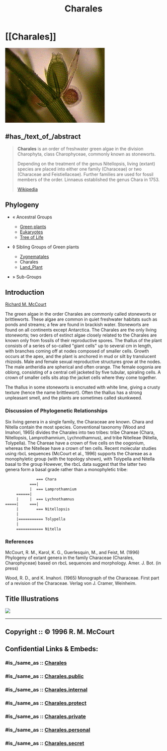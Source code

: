 ﻿---
aliases:
- Charales
title: Charales
---

# [[Charales]] 

![ ](Charales/chara.gif)


## #has_/text_of_/abstract 

> **Charales** is an order of freshwater green algae in the division Charophyta, class Charophyceae, 
> commonly known as stoneworts. 
> 
> Depending on the treatment of the genus Nitellopsis, living (extant) species are placed into either one family (Characeae) or two (Characeae and Feistiellaceae). Further families are used for fossil members of the order. Linnaeus established the genus Chara in 1753.
>
> [Wikipedia](https://en.wikipedia.org/wiki/Charales) 


## Phylogeny 

-   « Ancestral Groups  
    -   [Green plants](../Plants.md)
    -   [Eukaryotes](Eukaryotes)
    -   [Tree of Life](../../Tree_of_Life.md)

-   ◊ Sibling Groups of  Green plants
    -   [Zygnematales](Zygnematales.md)
    -   Charales
    -   [Land_Plant](Land_Plant.md)

-   » Sub-Groups 


## Introduction

[Richard M. McCourt]()

The green algae in the order Charales are commonly called stoneworts or
brittleworts. These algae are common in quiet freshwater habitats such
as ponds and streams; a few are found in brackish water. Stoneworts are
found on all continents except Antarctica. The Charales are the only
living stoneworts; two orders of extinct algae closely related to the
Charales are known only from fossils of their reproductive spores. The
thallus of the plant consists of a series of so-called \"giant cells\"
up to several cm in length, with branches coming off at nodes composed
of smaller cells. Growth occurs at the apex, and the plant is anchored
in mud or silt by translucent rhizoids. Male and female sexual
reproductive structures grow at the nodes. The male antheridia are
spherical and often orange. The female oogonia are oblong, consisting of
a central cell jacketed by five tubular, spiraling cells. A crown of
smaller cells sits atop the jacket cells where they come together.

The thallus in some stoneworts is encrusted with white lime, giving a
crusty texture (hence the name brittlewort). Often the thallus has a
strong unpleasant smell, and the plants are sometimes called skunkweed.

### Discussion of Phylogenetic Relationships

Six living genera in a single family, the Characeae are known. Chara and
Nitella contain the most species. Conventional taxonomy (Wood and
Imahori, 1965) divides the Charales into two tribes: tribe Chareae
(Chara, Nitellopsis, Lamprothamnium, Lychnothamnus), and tribe Nitelleae
(Nitella, Tolypella). The Chareae have a crown of five cells on the
oogonium, whereas the Nitelleae have a crown of ten cells. Recent
molecular studies using rbcL sequences (McCourt et al., 1996) supports
the Chareae as a monophyletic group (with the topology shown), with
Tolypella and Nitella basal to the group However, the rbcL data suggest
that the latter two genera form a basal grade rather than a monophyletic
tribe:

                  === Chara
               ===|
               |  === Lamprothamnium
         ======|
         |     |  === Lychnothamnus
    =====|     ===|
         |        === Nitellopsis
         |
         |=========== Tolypella
         |
         ============ Nitella

### References

McCourt, R. M., Karol, K. G., Guerlesquin, M., and Feist, M. (1996)
Phylogeny of extant genera in the family Characeae (Charales,
Charophyceae) based on rbcL sequences and morphology. Amer. J. Bot. (in
press)

Wood, R. D., and K. Imahori. (1965) Monograph of the Characeae. First
part of a revision of the Characeae. Verlag von J. Cramer, Weinheim.

## Title Illustrations


![](chara.gif)

  ---------
  Copyright ::   © 1996 R. M. McCourt
  ---------


## Confidential Links & Embeds: 

### #is_/same_as :: [Charales](/_Standards/bio/bio~Domain/Eukaryotes/Plants/Charales.md) 

### #is_/same_as :: [Charales.public](/_public/bio/bio~Domain/Eukaryotes/Plants/Charales.public.md) 

### #is_/same_as :: [Charales.internal](/_internal/bio/bio~Domain/Eukaryotes/Plants/Charales.internal.md) 

### #is_/same_as :: [Charales.protect](/_protect/bio/bio~Domain/Eukaryotes/Plants/Charales.protect.md) 

### #is_/same_as :: [Charales.private](/_private/bio/bio~Domain/Eukaryotes/Plants/Charales.private.md) 

### #is_/same_as :: [Charales.personal](/_personal/bio/bio~Domain/Eukaryotes/Plants/Charales.personal.md) 

### #is_/same_as :: [Charales.secret](/_secret/bio/bio~Domain/Eukaryotes/Plants/Charales.secret.md)

